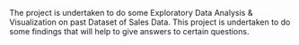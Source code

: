 The project is undertaken to do some Exploratory Data Analysis & Visualization on past Dataset of Sales Data. This project is undertaken to do some findings that will help to give answers to certain questions.
